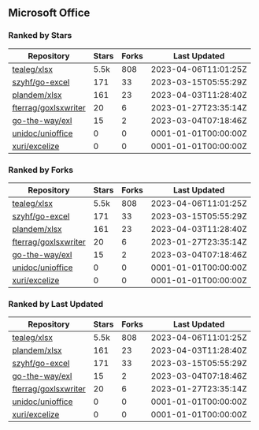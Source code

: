 ## Microsoft Office

### Ranked by Stars

| Repository | Stars | Forks | Last Updated |
|------------|-------|-------|--------------|
| [tealeg/xlsx](https://github.com/tealeg/xlsx) | 5.5k | 808 | 2023-04-06T11:01:25Z |
| [szyhf/go-excel](https://github.com/szyhf/go-excel) | 171 | 33 | 2023-03-15T05:55:29Z |
| [plandem/xlsx](https://github.com/plandem/xlsx) | 161 | 23 | 2023-04-03T11:28:40Z |
| [fterrag/goxlsxwriter](https://github.com/fterrag/goxlsxwriter) | 20 | 6 | 2023-01-27T23:35:14Z |
| [go-the-way/exl](https://github.com/go-the-way/exl) | 15 | 2 | 2023-03-04T07:18:46Z |
| [unidoc/unioffice](https://github.com/unidoc/unioffice) | 0 | 0 | 0001-01-01T00:00:00Z |
| [xuri/excelize](https://github.com/xuri/excelize) | 0 | 0 | 0001-01-01T00:00:00Z |

### Ranked by Forks

| Repository | Stars | Forks | Last Updated |
|------------|-------|-------|--------------|
| [tealeg/xlsx](https://github.com/tealeg/xlsx) | 5.5k | 808 | 2023-04-06T11:01:25Z |
| [szyhf/go-excel](https://github.com/szyhf/go-excel) | 171 | 33 | 2023-03-15T05:55:29Z |
| [plandem/xlsx](https://github.com/plandem/xlsx) | 161 | 23 | 2023-04-03T11:28:40Z |
| [fterrag/goxlsxwriter](https://github.com/fterrag/goxlsxwriter) | 20 | 6 | 2023-01-27T23:35:14Z |
| [go-the-way/exl](https://github.com/go-the-way/exl) | 15 | 2 | 2023-03-04T07:18:46Z |
| [unidoc/unioffice](https://github.com/unidoc/unioffice) | 0 | 0 | 0001-01-01T00:00:00Z |
| [xuri/excelize](https://github.com/xuri/excelize) | 0 | 0 | 0001-01-01T00:00:00Z |

### Ranked by Last Updated

| Repository | Stars | Forks | Last Updated |
|------------|-------|-------|--------------|
| [tealeg/xlsx](https://github.com/tealeg/xlsx) | 5.5k | 808 | 2023-04-06T11:01:25Z |
| [plandem/xlsx](https://github.com/plandem/xlsx) | 161 | 23 | 2023-04-03T11:28:40Z |
| [szyhf/go-excel](https://github.com/szyhf/go-excel) | 171 | 33 | 2023-03-15T05:55:29Z |
| [go-the-way/exl](https://github.com/go-the-way/exl) | 15 | 2 | 2023-03-04T07:18:46Z |
| [fterrag/goxlsxwriter](https://github.com/fterrag/goxlsxwriter) | 20 | 6 | 2023-01-27T23:35:14Z |
| [unidoc/unioffice](https://github.com/unidoc/unioffice) | 0 | 0 | 0001-01-01T00:00:00Z |
| [xuri/excelize](https://github.com/xuri/excelize) | 0 | 0 | 0001-01-01T00:00:00Z |

